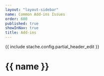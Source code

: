 ```yaml
---
layout: "layout-sidebar"
name: Common Add-ins Issues
order: 600
published: true
showInNav: true
title: Add-ins
---
```

{{ include stache.config.partial_header_edit }}

# {{ name }}